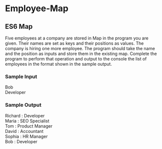 # Employee-Map
## ES6 Map

Five employees at a company are stored in Map in the program you are given. Their names are set as keys and their positions as values. The company is hiring one more employee. The program should take the name and the position as inputs and store them in the existing map.
Complete the program to perform that operation and output to the console the list of employees in the format shown in the sample output.

### Sample Input
Bob  
Developer  

### Sample Output
Richard : Developer   
Maria : SEO Specialist  
Tom : Product Manager  
David : Accountant  
Sophia : HR Manager  
Bob : Developer  
